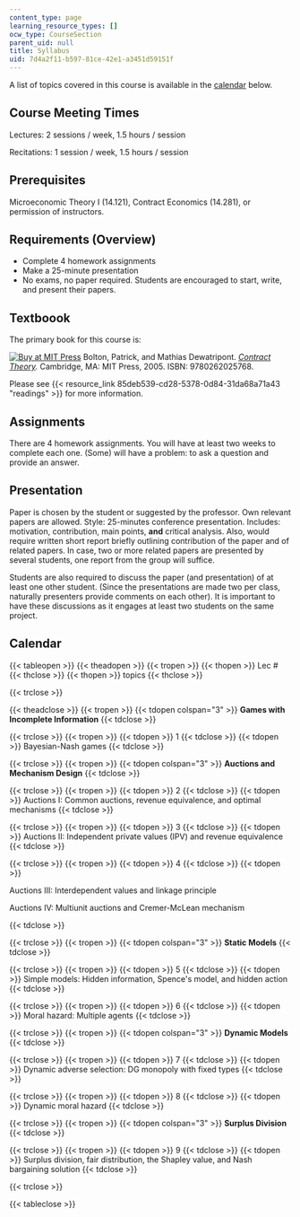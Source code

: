 ```yaml
---
content_type: page
learning_resource_types: []
ocw_type: CourseSection
parent_uid: null
title: Syllabus
uid: 7d4a2f11-b597-81ce-42e1-a3451d59151f
---
```


A list of topics covered in this course is available in the [calendar](#Calendar) below.

Course Meeting Times
--------------------

Lectures: 2 sessions / week, 1.5 hours / session

Recitations: 1 session / week, 1.5 hours / session

Prerequisites
-------------

Microeconomic Theory I (14.121), Contract Economics (14.281), or permission of instructors.

Requirements (Overview)
-----------------------

*   Complete 4 homework assignments
*   Make a 25-minute presentation
*   No exams, no paper required. Students are encouraged to start, write, and present their papers.

Textboook
---------

The primary book for this course is:

[![Buy at MIT Press](/images/mp_logo.gif)](https://mitpress.mit.edu/9780262025768) Bolton, Patrick, and Mathias Dewatripont. [_Contract Theory_](https://mitpress.mit.edu/9780262025768)_._ Cambridge, MA: MIT Press, 2005. ISBN: 9780262025768.

Please see {{< resource_link 85deb539-cd28-5378-0d84-31da68a71a43 "readings" >}} for more information.

Assignments
-----------

There are 4 homework assignments. You will have at least two weeks to complete each one. (Some) will have a problem: to ask a question and provide an answer.

Presentation
------------

Paper is chosen by the student or suggested by the professor. Own relevant papers are allowed. Style: 25-minutes conference presentation. Includes: motivation, contribution, main points, **and** critical analysis. Also, would require written short report briefly outlining contribution of the paper and of related papers. In case, two or more related papers are presented by several students, one report from the group will suffice.

Students are also required to discuss the paper (and presentation) of at least one other student. (Since the presentations are made two per class, naturally presenters provide comments on each other). It is important to have these discussions as it engages at least two students on the same project.

Calendar
--------

{{< tableopen >}}
{{< theadopen >}}
{{< tropen >}}
{{< thopen >}}
Lec #
{{< thclose >}}
{{< thopen >}}
topics
{{< thclose >}}

{{< trclose >}}

{{< theadclose >}}
{{< tropen >}}
{{< tdopen colspan="3" >}}
**Games with Incomplete Information**
{{< tdclose >}}

{{< trclose >}}
{{< tropen >}}
{{< tdopen >}}
1
{{< tdclose >}}
{{< tdopen >}}
Bayesian-Nash games
{{< tdclose >}}

{{< trclose >}}
{{< tropen >}}
{{< tdopen colspan="3" >}}
**Auctions and Mechanism Design**
{{< tdclose >}}

{{< trclose >}}
{{< tropen >}}
{{< tdopen >}}
2
{{< tdclose >}}
{{< tdopen >}}
Auctions I: Common auctions, revenue equivalence, and optimal mechanisms
{{< tdclose >}}

{{< trclose >}}
{{< tropen >}}
{{< tdopen >}}
3
{{< tdclose >}}
{{< tdopen >}}
Auctions II: Independent private values (IPV) and revenue equivalence
{{< tdclose >}}

{{< trclose >}}
{{< tropen >}}
{{< tdopen >}}
4
{{< tdclose >}}
{{< tdopen >}}


Auctions III: Interdependent values and linkage principle

Auctions IV: Multiunit auctions and Cremer-McLean mechanism


{{< tdclose >}}

{{< trclose >}}
{{< tropen >}}
{{< tdopen colspan="3" >}}
**Static Models**
{{< tdclose >}}

{{< trclose >}}
{{< tropen >}}
{{< tdopen >}}
5
{{< tdclose >}}
{{< tdopen >}}
Simple models: Hidden information, Spence's model, and hidden action
{{< tdclose >}}

{{< trclose >}}
{{< tropen >}}
{{< tdopen >}}
6
{{< tdclose >}}
{{< tdopen >}}
Moral hazard: Multiple agents
{{< tdclose >}}

{{< trclose >}}
{{< tropen >}}
{{< tdopen colspan="3" >}}
**Dynamic Models**
{{< tdclose >}}

{{< trclose >}}
{{< tropen >}}
{{< tdopen >}}
7
{{< tdclose >}}
{{< tdopen >}}
Dynamic adverse selection: DG monopoly with fixed types
{{< tdclose >}}

{{< trclose >}}
{{< tropen >}}
{{< tdopen >}}
8
{{< tdclose >}}
{{< tdopen >}}
Dynamic moral hazard
{{< tdclose >}}

{{< trclose >}}
{{< tropen >}}
{{< tdopen colspan="3" >}}
**Surplus Division**
{{< tdclose >}}

{{< trclose >}}
{{< tropen >}}
{{< tdopen >}}
9
{{< tdclose >}}
{{< tdopen >}}
Surplus division, fair distribution, the Shapley value, and Nash bargaining solution
{{< tdclose >}}

{{< trclose >}}

{{< tableclose >}}